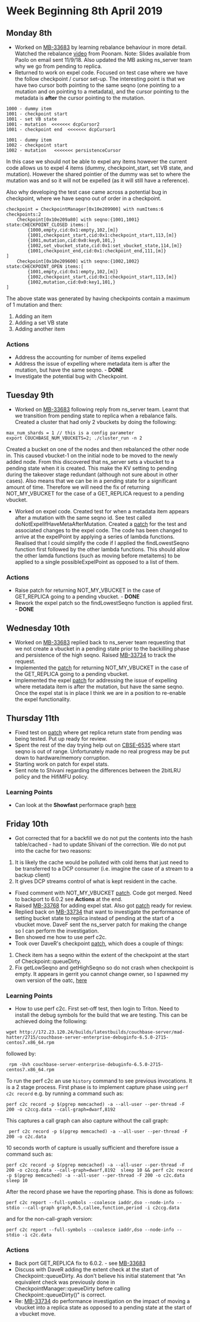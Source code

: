 # Week Beginning 8th April 2019
## Monday 8th

* Worked on [MB-33683](https://issues.couchbase.com/browse/MB-33683) by learning rebalance behaviour in more detail.  Watched the rebalance [video](https://drive.google.com/open?id=0B6AAZxJB1JWOdFVFcXZRb1FvWmM) from Poonam.  Note:  Slides available from Paolo on email sent 11/9/18. Also updated the MB asking ns_server team why we go from pending to replica.
* Returned to work on expel code.  Focused on test case where we have the follow checkpoint / cursor set-up.  The interesting point is that we have two cursor both pointing to the same seqno (one pointing to a mutation and on pointing to a metadata), and the cursor pointing to the metadata is **after** the cursor pointing to the mutation.

```
1000 - dummy item
1001 - checkpoint start
1001 - set VB state
1001 - mutation  <<<<<<< dcpCursor2
1001 - checkpoint end  <<<<<<< dcpCursor1

1001 - dummy item
1002 - checkpoint start
1002 - mutation   <<<<<<< persistenceCursor
``` 

In this case we should not be able to expel any items however the current code allows us to expel 4 items (dummy, checkpoint_start, set VB state, and mutation). However the shared pointier of the dummy was set to where the mutation was and so it will not be expelled (as it will still have a reference).

Also why developing the test case came across a potential bug in checkpoint, where we have seqno out of order in a checkpoint.

```
checkpoint = CheckpointManager[0x10e209900] with numItems:6 checkpoints:2
    Checkpoint[0x10e209a80] with seqno:{1001,1001} state:CHECKPOINT_CLOSED items:[
        {1000,empty,cid:0x1:empty,102,[m]}
        {1001,checkpoint_start,cid:0x1:checkpoint_start,113,[m]}
        {1001,mutation,cid:0x0:key0,101,}
        {1002,set_vbucket_state,cid:0x1:set_vbucket_state,114,[m]}
        {1001,checkpoint_end,cid:0x1:checkpoint_end,111,[m]}
]
    Checkpoint[0x10e209600] with seqno:{1002,1002} state:CHECKPOINT_OPEN items:[
        {1001,empty,cid:0x1:empty,102,[m]}
        {1002,checkpoint_start,cid:0x1:checkpoint_start,113,[m]}
        {1002,mutation,cid:0x0:key1,101,}
]
```

The above state was generated by having checkpoints contain a maximum of 1 mutation and then:

1. Adding an item
2. Adding a set VB state
3. Adding another item

### Actions

* Address the accounting for number of items expelled
* Address the issue of expelling where metadata item is after the mutation, but have the same seqno. - **DONE**
* Investigate the potential bug with Checkpoint.

## Tuesday 9th

* Worked on [MB-33683](https://issues.couchbase.com/browse/MB-33683) following reply from ns_server team.  Learnt that we transition from pending state to replica when a rebalance fails.  Created a cluster that had only 2 vbuckets by doing the following:

```
max_num_shards = 1 // this is a config parameter
export COUCHBASE_NUM_VBUCKETS=2; ./cluster_run -n 2
```

Created a bucket on one of the nodes and then rebalanced the other node in.  This caused vbucket-1 on the initial node to be moved to the newly added node.  From this discovered that ns_server sets a vbucket to a pending state when it is created.  This make the KV setting to pending during the takeover stage redundant (although not sure about in other cases).  Also means that we can be in a pending state for a significant amount of time.  Therefore we will need the fix of returning NOT_MY_VBUCKET for the case of a GET_REPLICA request to a pending vbucket.

* Worked on expel code.  Created test for when a metadata item appears  after a mutation with the same seqno id.  See test called doNotExpelIfHaveMetaAfterMutation.  Created a [patch](http://review.couchbase.org/#/c/107546/) for the test and associated changes to the expel code.  The code has been changed to arrive at the expelPoint by  applying a series of lambda functions.  Realised that I could simplify the code if I applied the findLowestSeqno function first followed by the other lambda functions.  This should allow the other lamda functions (such as moving before metaitems) to be applied to a single possibleExpelPoint as opposed to a list of them.

### Actions

* Raise patch for returning NOT\_MY\_VBUCKET in the case of GET_REPLICA going to a pending vbucket. - **DONE**
* Rework the expel patch so the findLowestSeqno function is applied first. - **DONE**

## Wednesday 10th
* Worked on [MB-33683](https://issues.couchbase.com/browse/MB-33683) replied back to ns\_server team requesting that we not create a vbucket in a pending state prior to the backilling phase and persistence of the high seqno.  Raised [MB-33734](https://issues.couchbase.com/browse/MB-33734) to track the request.
* Implemented the [patch](http://review.couchbase.org/#/c/107600/) for returning NOT\_MY\_VBUCKET in the case of the GET_REPLICA going to a pending vbucket.
* Implemented the expel [patch](http://review.couchbase.org/#/c/107600/) for addressing the issue of expelling where metadata item is after the mutation, but have the same seqno.  Once the expel stat is in place I think we are in a position to re-enable the expel functionality.

## Thursday 11th
* Fixed test on [patch](http://review.couchbase.org/#/c/107600/) where get replica return state from pending was being tested.  Put up ready for review.
* Spent the rest of the day trying help out on [CBSE-6535](https://issues.couchbase.com/browse/CBSE-6535) where start seqno is out of range.  Unfortunately made no real progress may be put down to hardware/memory corruption.
* Starting work on patch for expel stats.
* Sent note to Shivani regarding the differences between the 2bitLRU policy and the HifiMFU policy.

### Learning Points

* Can look at the **Showfast** performace graph [here](http://showfast.sc.couchbase.com/daily)

## Friday 10th
* Got corrected that for a backfill we do not put the contents into the hash table/cached - had to update Shivani of the correction.  We do not put into the cache for two reasons:
 1. It is likely the cache would be polluted with cold items that just need to be transferred to a DCP consumer (i.e. imagine the case of a stream to a backup client)
 2. It gives DCP streams control of what is kept resident in the cache.
* Fixed comment with NOT\_MY\_VBUCKET [patch](http://review.couchbase.org/#/c/107600/).  Code got merged.  Need to backport to 6.0.2 see **Actions** at the end.
* Raised [MB-33768](https://issues.couchbase.com/browse/MB-33768) for adding expel stat.  Also got [patch](http://review.couchbase.org/#/c/107713) ready for review.
* Replied back on [MB-33734](https://issues.couchbase.com/browse/MB-33734) that want to investigate the performance of setting bucket state to replica instead of pending at the start of a vbucket move.  DaveF sent the ns\_server patch for making the change so I can perform the investigation.
* Ben showed me how to use perf c2c.
* Took over DaveR's checkpoint [patch](http://review.couchbase.org/#/c/103548/), which does a couple of things:
 1. Check item has a seqno within the extent of the checkpoint at the start of Checkpoint::queueDirty.
 2. Fix getLowSeqno and getHighSeqno so do not crash when checkpoint is empty.
It appears in gerrit you cannot change owner, so I spawned my own version of the oatc, [here](http://review.couchbase.org/#/c/107720/)

### Learning Points

* How to use perf c2c.  First set-off test, then login to Triton.  Need to install the debug symbols for the build that we are testing.  This can be achieved doing the following:

```
wget http://172.23.120.24/builds/latestbuilds/couchbase-server/mad-hatter/2715/couchbase-server-enterprise-debuginfo-6.5.0-2715-centos7.x86_64.rpm
```
followed by:

```
 rpm -Uvh couchbase-server-enterprise-debuginfo-6.5.0-2715-centos7.x86_64.rpm 
```
To run the perf c2c an use ```history``` command to see previous invocations.  It is a 2 stage process.  First phase is to implement capture phase using ```perf c2c record``` e.g. by running a command such as:

```
perf c2c record -p $(pgrep memcached) -a --all-user --per-thread -F 200 -o c2ccg.data --call-graph=dwarf,8192 
```
This captures a call graph can also capture without the call graph:

```
 perf c2c record -p $(pgrep memcached) -a --all-user --per-thread -F 200 -o c2c.data
```
10 seconds worth of capture is usually sufficient and therefore issue a command such as:

```
perf c2c record -p $(pgrep memcached) -a --all-user --per-thread -F 200 -o c2ccg.data --call-graph=dwarf,8192  sleep 10 && perf c2c record -p $(pgrep memcached) -a --all-user --per-thread -F 200 -o c2c.data sleep 10
```
After the record phase we have the reporting phase.  This is done as follows:

```
perf c2c report --full-symbols --coalesce iaddr,dso --node-info --stdio --call-graph graph,0.5,callee,function,period -i c2ccg.data
```
and for the non-call-graph version:

```
perf c2c report --full-symbols --coalesce iaddr,dso --node-info --stdio -i c2c.data
```

### Actions

* Back port GET_REPLICA fix to 6.0.2. - see [MB-33683](https://issues.couchbase.com/browse/MB-33683)
* Discuss with DaveR adding the extent check at the start of Checkpoint::queueDirty.  As don't believe his initial statement that "An equivalent check was previously done in CheckpointManager::queueDirty before calling Checkpoint::queueDirty()" is correct.
* Re: [MB-33734](https://issues.couchbase.com/browse/MB-33734) do performance investigation on the impact of moving a vbucket into a replica state as opposed to a pending state at the start of a vbucket move.